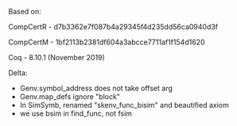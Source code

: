 Based on:

CompCertR - d7b3362e7f087b4a29345f4d235dd56ca0940d3f

CompCertM - 1bf2113b2381df604a3abcce7711af1f154d1620

Coq - 8.10.1 (November 2019)


Delta:
- Genv.symbol_address does not take offset arg
- Genv.map_defs ignore "block"
- In SimSymb, renamed "skenv_func_bisim" and beautified axiom
- we use bsim in find_func, not fsim
